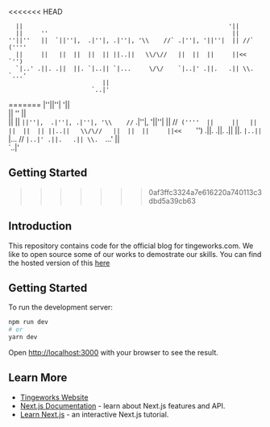 <<<<<<< HEAD

      ||                                                         '||            
      ||     ''                                                   ||            
    ''||''   ||  `||''|,  .|''|, .|''|, '\\    //` .|''|, '||''|  || //`  ('''' 
      ||     ||   ||  ||  ||  || ||..||   \\/\//   ||  ||  ||     ||<<     `'') 
      `|..' .||. .||  ||. `|..|| `|...     \/\/    `|..|' .||.   .|| \\.  `...' 
                              ||                                                
                           `..|'    
=======
      |''||''|                                                      '||            
         ||     ''                                                   ||            
         ||     ||  `||''|,  .|''|, .|''|, '\\    //` .|''|, '||''|  || //`  ('''' 
         ||     ||   ||  ||  ||  || ||..||   \\/\//   ||  ||  ||     ||<<     `'') 
        .||.   .||. .||  ||. `|..|| `|...     \/\/    `|..|' .||.   .|| \\.  `...' 
                                 ||                                                
                              `..|'    
                              
## Getting Started
>>>>>>> 0af3ffc3324a7e616220a740113c3dbd5a39cb63


## Introduction
This repository contains code for the official blog for tingeworks.com. We like to open source some of our works to demostrate our skills.
You can find the hosted version of this [here](https://www.tingeworks.com)

## Getting Started
To run the development server:

```bash
npm run dev
# or
yarn dev
```

Open [http://localhost:3000](http://localhost:3000) with your browser to see the result.

## Learn More
- [Tingeworks Website](https://www.tingeworks.com)
- [Next.js Documentation](https://nextjs.org/docs) - learn about Next.js features and API.
- [Learn Next.js](https://nextjs.org/learn) - an interactive Next.js tutorial.
